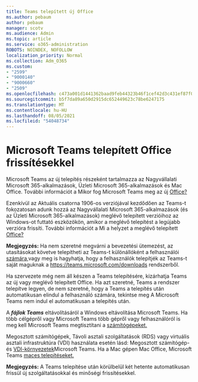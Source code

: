 ```yaml
---
title: Teams telepített új Office
ms.author: pebaum
author: pebaum
manager: scotv
ms.audience: Admin
ms.topic: article
ms.service: o365-administration
ROBOTS: NOINDEX, NOFOLLOW
localization_priority: Normal
ms.collection: Adm_O365
ms.custom:
- "2599"
- "9000140"
- "9000660"
- "2509"
ms.openlocfilehash: c473a001d1441362baad9feb44323b46f1cef42d3c431ef87f0fb0172f10d152
ms.sourcegitcommit: b5f7da89a650d2915dc652449623c78be6247175
ms.translationtype: MT
ms.contentlocale: hu-HU
ms.lasthandoff: 08/05/2021
ms.locfileid: "54048734"
---
```

# <a name="microsoft-teams-installed-with-office-updates"></a>Microsoft Teams telepített Office frissítésekkel

Microsoft Teams az új telepítés részeként  tartalmazza az Nagyvállalati Microsoft 365-alkalmazások, Üzleti Microsoft 365-alkalmazások és Mac Office. További információt a Mikor fog Microsoft Teams meg az új [Office?](https://docs.microsoft.com/deployoffice/teams-install#when-will-microsoft-teams-start-being-included-with-new-installations-of-microsoft-365-apps)

Ezenkívül az Aktuális csatorna 1906-os verziójával kezdődően az  Teams-t fokozatosan adunk hozzá az Nagyvállalati Microsoft 365-alkalmazások (és az Üzleti Microsoft 365-alkalmazások) meglévő telepített verzióihoz az Windows-ot futtató eszközökön, amikor a meglévő telepítést a legújabb verzióra frissíti. További információt a Mi a helyzet a meglévő telepített [Office?](https://docs.microsoft.com/deployoffice/teams-install#what-about-existing-installations-of-microsoft-365-apps)

**Megjegyzés:** Ha nem szeretné megvárni a bevezetési ütemezést, az utasításokat követve telepítheti az Teams-t különállóként a felhasználói [számára,](https://docs.microsoft.com/MicrosoftTeams/msi-deployment)vagy meg is hagyhatja, hogy a felhasználók telepítjék az Teams-t saját maguknak a https://teams.microsoft.com/downloads rendszerből.

Ha szervezete még nem áll készen a Teams telepítésére, [](https://docs.microsoft.com/deployoffice/teams-install#how-to-exclude-microsoft-teams-from-new-installations-of-microsoft-365-apps) kizárhatja [](https://docs.microsoft.com/deployoffice/teams-install#use-group-policy-to-control-the-installation-of-microsoft-teams) Teams az új vagy meglévő telepített Office.  Ha azt szeretné, Teams a rendszer telepítve legyen, de nem szeretné, hogy a Teams [](https://docs.microsoft.com/deployoffice/teams-install#use-group-policy-to-prevent-microsoft-teams-from-starting-automatically-after-installation)a telepítés után automatikusan elindul a felhasználó számára, tekintse meg A Microsoft Teams nem indul el automatikusan a telepítés után.

A ***fájlok Teams*** eltávolításáról a Windows eltávolítása [](https://support.office.com/article/uninstall-microsoft-teams-3b159754-3c26-4952-abe7-57d27f5f4c81)Microsoft Teams. Ha több célgépről vagy Microsoft Teams több gépről vagy felhasználóról is meg kell Microsoft Teams megtisztítani a [számítógépeket.](https://docs.microsoft.com/microsoftteams/scripts/powershell-script-teams-deployment-clean-up)

Megosztott számítógépek, Távoli asztali szolgáltatások (RDS) vagy virtuális asztali infrastruktúra (VDI) használata esetén lásd: Megosztott számítógép- és [VDI-környezetek](https://docs.microsoft.com/deployoffice/teams-install#shared-computer-and-vdi-environments-with-microsoft-teams)Microsoft Teams. Ha a Mac gépen Mac Office, Microsoft Teams [maces telepítéseket.](https://docs.microsoft.com/deployoffice/teams-install#microsoft-teams-installations-on-a-mac)

**Megjegyzés:** A Teams telepítése után körülbelül két [](https://docs.microsoft.com/deployoffice/teams-install#feature-and-quality-updates-for-microsoft-teams) hetente automatikusan frissül új szolgáltatásokkal és minőségi frissítésekkel. 